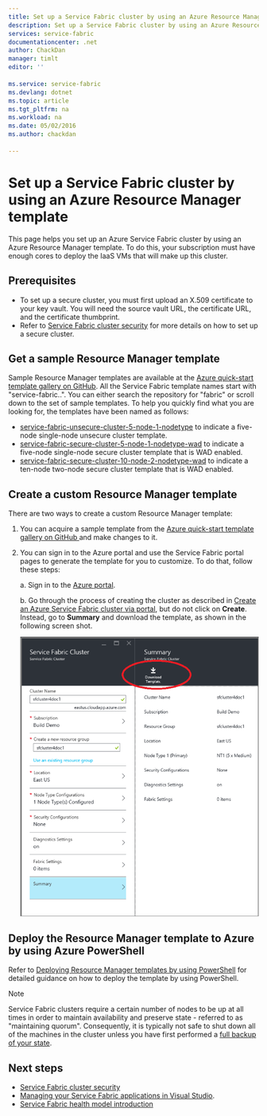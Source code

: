 ```yaml
---
title: Set up a Service Fabric cluster by using an Azure Resource Manager template | Microsoft Azure
description: Set up a Service Fabric cluster by using an Azure Resource Manager template.
services: service-fabric
documentationcenter: .net
author: ChackDan
manager: timlt
editor: ''

ms.service: service-fabric
ms.devlang: dotnet
ms.topic: article
ms.tgt_pltfrm: na
ms.workload: na
ms.date: 05/02/2016
ms.author: chackdan

---
```

# Set up a Service Fabric cluster by using an Azure Resource Manager template
This page helps you set up an Azure Service Fabric cluster by using an Azure Resource Manager template. To do this, your subscription must have enough cores to deploy the IaaS VMs that will make up this cluster.

## Prerequisites
* To set up a secure cluster, you must first upload an X.509 certificate to your key vault. You will need the source vault URL, the certificate URL, and the certificate thumbprint.
* Refer to [Service Fabric cluster security](service-fabric-cluster-security.md) for more details on how to set up a secure cluster.

## Get a sample Resource Manager template
Sample Resource Manager templates are available at the [Azure quick-start template gallery on GitHub](https://github.com/Azure/azure-quickstart-templates). All the Service Fabric template names start with "service-fabric..". You can either search the repository for "fabric" or scroll down to the set of sample templates. To help you quickly find what you are looking for, the templates have been named as follows:

* [service-fabric-unsecure-cluster-5-node-1-nodetype](http://go.microsoft.com/fwlink/?LinkId=716923) to indicate a five-node single-node unsecure cluster template.
* [service-fabric-secure-cluster-5-node-1-nodetype-wad](http://go.microsoft.com/fwlink/?LinkID=716924) to indicate a five-node single-node secure cluster template that is WAD enabled.
* [service-fabric-secure-cluster-10-node-2-nodetype-wad](http://go.microsoft.com/fwlink/?LinkId=716925) to indicate a ten-node two-node secure cluster template that is WAD enabled.

## Create a custom Resource Manager template
There are two ways to create a custom Resource Manager template:

1. You can acquire a sample template from the [Azure quick-start template gallery on GitHub ](https://github.com/Azure/azure-quickstart-templates) and make changes to it.
2. You can sign in to the Azure portal and use the Service Fabric portal pages to generate the template for you to customize. To do that, follow these steps:
   
    a. Sign in to the [Azure portal](https://portal.azure.com/).
   
    b. Go through the process of creating the cluster as described in [Create an Azure Service Fabric cluster via portal](service-fabric-cluster-creation-via-portal.md), but do not click on **Create**. Instead, go to **Summary** and download the template, as shown in the following screen shot.
   
   ![Screen shot of the Service Fabric Cluster page showing the link for downloading a Resource Manager template](./media/service-fabric-cluster-creation-via-arm/DownloadTemplate.png)

## Deploy the Resource Manager template to Azure by using Azure PowerShell
Refer to [Deploying Resource Manager templates by using PowerShell](../resource-group-template-deploy.md) for detailed guidance on how to deploy the template by using PowerShell.

> [!NOTE]
> Service Fabric clusters require a certain number of nodes to be up at all times in order to maintain availability and preserve state - referred to as "maintaining quorum". Consequently, it is typically not safe to shut down all of the machines in the cluster unless you have first performed a [full backup of your state](service-fabric-reliable-services-backup-restore.md).
> 
> 

<!--Every topic should have next steps and links to the next logical set of content to keep the customer engaged-->
## Next steps
* [Service Fabric cluster security](service-fabric-cluster-security.md)
* [Managing your Service Fabric applications in Visual Studio](service-fabric-manage-application-in-visual-studio.md).
* [Service Fabric health model introduction](service-fabric-health-introduction.md)

<!--Image references-->
[DownloadTemplate]: ./media/service-fabric-cluster-creation-via-arm/DownloadTemplate.png
